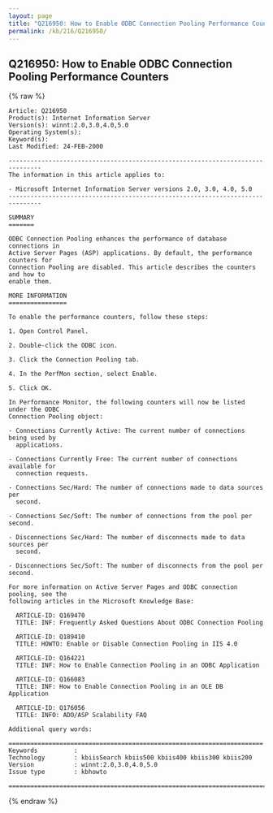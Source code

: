 ```yaml
---
layout: page
title: "Q216950: How to Enable ODBC Connection Pooling Performance Counters"
permalink: /kb/216/Q216950/
---
```


## Q216950: How to Enable ODBC Connection Pooling Performance Counters

{% raw %}

	Article: Q216950
	Product(s): Internet Information Server
	Version(s): winnt:2.0,3.0,4.0,5.0
	Operating System(s): 
	Keyword(s): 
	Last Modified: 24-FEB-2000
	
	-------------------------------------------------------------------------------
	The information in this article applies to:
	
	- Microsoft Internet Information Server versions 2.0, 3.0, 4.0, 5.0 
	-------------------------------------------------------------------------------
	
	SUMMARY
	=======
	
	ODBC Connection Pooling enhances the performance of database connections in
	Active Server Pages (ASP) applications. By default, the performance counters for
	Connection Pooling are disabled. This article describes the counters and how to
	enable them.
	
	MORE INFORMATION
	================
	
	To enable the performance counters, follow these steps:
	
	1. Open Control Panel.
	
	2. Double-click the ODBC icon.
	
	3. Click the Connection Pooling tab.
	
	4. In the PerfMon section, select Enable.
	
	5. Click OK.
	
	In Performance Monitor, the following counters will now be listed under the ODBC
	Connection Pooling object:
	
	- Connections Currently Active: The current number of connections being used by
	  applications.
	
	- Connections Currently Free: The current number of connections available for
	  connection requests.
	
	- Connections Sec/Hard: The number of connections made to data sources per
	  second.
	
	- Connections Sec/Soft: The number of connections from the pool per second.
	
	- Disconnections Sec/Hard: The number of disconnects made to data sources per
	  second.
	
	- Disconnections Sec/Soft: The number of disconnects from the pool per second.
	
	For more information on Active Server Pages and ODBC connection pooling, see the
	following articles in the Microsoft Knowledge Base:
	
	  ARTICLE-ID: Q169470
	  TITLE: INF: Frequently Asked Questions About ODBC Connection Pooling
	
	  ARTICLE-ID: Q189410
	  TITLE: HOWTO: Enable or Disable Connection Pooling in IIS 4.0
	
	  ARTICLE-ID: Q164221
	  TITLE: INF: How to Enable Connection Pooling in an ODBC Application
	
	  ARTICLE-ID: Q166083
	  TITLE: INF: How to Enable Connection Pooling in an OLE DB Application
	
	  ARTICLE-ID: Q176056
	  TITLE: INFO: ADO/ASP Scalability FAQ
	
	Additional query words:
	
	======================================================================
	Keywords          :  
	Technology        : kbiisSearch kbiis500 kbiis400 kbiis300 kbiis200
	Version           : winnt:2.0,3.0,4.0,5.0
	Issue type        : kbhowto
	
	=============================================================================
	

{% endraw %}
